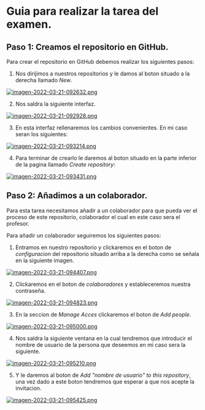 # Guia para realizar la tarea del examen.

## Paso 1: Creamos el repositorio en GitHub.
Para crear el repositorio en GitHub debemos realizar los siguientes pasos:

1. Nos dirijimos a nuestros repositorios y le damos al boton situado a la derecha llamado *New*.

[![imagen-2022-03-21-092632.png](https://i.postimg.cc/Qt3pBtKZ/imagen-2022-03-21-092632.png)](https://postimg.cc/v101kGv0)

2. Nos saldra la siguiente interfaz.

[![imagen-2022-03-21-092928.png](https://i.postimg.cc/kgwQV9F2/imagen-2022-03-21-092928.png)](https://postimg.cc/qNhhYPFr)

3. En esta interfaz rellenaremos los cambios convenientes. En mi caso seran los siguientes:

[![imagen-2022-03-21-093214.png](https://i.postimg.cc/N05dB5qs/imagen-2022-03-21-093214.png)](https://postimg.cc/sBCYJfgq)

4. Para terminar de crearlo le daremos al boton situado en la parte inferior de la pagina llamado *Create repository*:

[![imagen-2022-03-21-093431.png](https://i.postimg.cc/05cKdZK4/imagen-2022-03-21-093431.png)](https://postimg.cc/nM9Ln4kK)

## Paso 2: Añadimos a un colaborador.
Para esta tarea necesitamos añadir a un colaborador para que pueda ver el proceso de este repositorio, colaborador el cual en este caso sera el profesor. 

Para añadir un colaborador seguiremos los siguientes pasos:

1. Entramos en nuestro repositorio y clickaremos en el boton de *configuracion* del repositorio situado arriba a la derecha como se señala en la siguiente imagen.

[![imagen-2022-03-21-094407.png](https://i.postimg.cc/gjxfBmmj/imagen-2022-03-21-094407.png)](https://postimg.cc/BPGYjW8f)

2. Clickaremos en el boton de *colaboradores* y estableceremos nuestra contraseña.

[![imagen-2022-03-21-094823.png](https://i.postimg.cc/d1GjnfTd/imagen-2022-03-21-094823.png)](https://postimg.cc/KkvT8Jfv)

3. En la seccion de _Manage Acces_ clickaremos el boton de *Add people*.

[![imagen-2022-03-21-095000.png](https://i.postimg.cc/25bsjCPD/imagen-2022-03-21-095000.png)](https://postimg.cc/rdTnQ2Vn)

4. Nos saldra la siguiente ventana en la cual tendremos que introducir el nombre de usuario de la persona que deseemos en mi caso sera la siguiente.

[![imagen-2022-03-21-095210.png](https://i.postimg.cc/y6LH76dD/imagen-2022-03-21-095210.png)](https://postimg.cc/mh1qws74)

5. Y le daremos al boton de *Add "nombre de usuario" to this repository*, una vez dado a este boton tendremos que esperar a que nos acepte la invitacion.

[![imagen-2022-03-21-095425.png](https://i.postimg.cc/13hPjCXB/imagen-2022-03-21-095425.png)](https://postimg.cc/2VwPqx4L)



